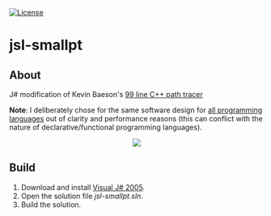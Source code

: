 [![License][s1]][li]

[s1]: https://img.shields.io/badge/license-MIT-blue.svg
[li]: https://raw.githubusercontent.com/matt77hias/jsl-smallpt/master/LICENSE.txt

# jsl-smallpt

## About
J# modification of Kevin Baeson's [99 line C++ path tracer](http://www.kevinbeason.com/smallpt/)

**Note**: I deliberately chose for the same software design for [all programming languages](https://github.com/matt77hias/smallpt) out of clarity and performance reasons (this can conflict with the nature of declarative/functional programming languages).

<p align="center"><img src="https://github.com/matt77hias/smallpt/blob/master/res/image.png" ></p>

## Build
1. Download and install [Visual J# 2005](http://go.microsoft.com/fwlink/?LinkId=51412&clcid=0x409).
2. Open the solution file *jsl-smallpt.sln*.
3. Build the solution.
